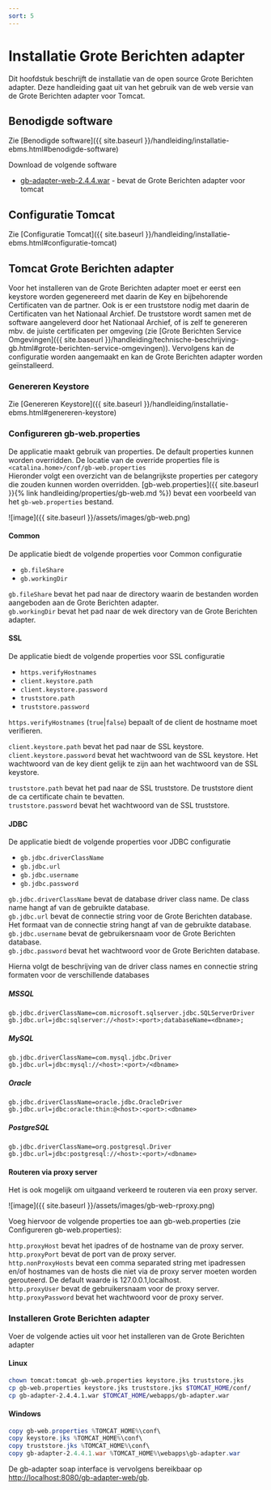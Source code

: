 ```yaml
---
sort: 5
---
```


# Installatie Grote Berichten adapter

Dit hoofdstuk beschrijft de installatie van de open source Grote Berichten adapter. Deze handleiding gaat uit van het gebruik van de web versie van de Grote Berichten adapter voor Tomcat.

## Benodigde software
Zie [Benodigde software]({{ site.baseurl }}/handleiding/installatie-ebms.html#benodigde-software)

Download de volgende software
- [gb-adapter-web-2.4.4.war](https://bitbucket.org/eluinstra/gb-adapter-web/downloads/gb-adapter-web-2.4.4.war) - bevat de Grote Berichten adapter voor tomcat

## Configuratie Tomcat
Zie [Configuratie Tomcat]({{ site.baseurl }}/handleiding/installatie-ebms.html#configuratie-tomcat)

## Tomcat Grote Berichten adapter
Voor het installeren van de Grote Berichten adapter moet er eerst een keystore worden gegenereerd met daarin de Key en bijbehorende Certificaten van de partner. Ook is er een truststore nodig met daarin de Certificaten van het Nationaal Archief. De truststore wordt samen met de software aangeleverd door het Nationaal Archief, of is zelf te genereren mbv. de juiste certificaten per omgeving (zie [Grote Berichten Service Omgevingen]({{ site.baseurl }}/handleiding/technische-beschrijving-gb.html#grote-berichten-service-omgevingen)). Vervolgens kan de configuratie worden aangemaakt en kan de Grote Berichten adapter worden geïnstalleerd.

### Genereren Keystore
Zie [Genereren Keystore]({{ site.baseurl }}/handleiding/installatie-ebms.html#genereren-keystore)

### Configureren gb-web.properties
De applicatie maakt gebruik van properties. De default properties kunnen worden overridden. De locatie van de override properties file is `<catalina.home>/conf/gb-web.properties`  
Hieronder volgt een overzicht van de belangrijkste properties per category die zouden kunnen worden overridden. [gb-web.properties]({{ site.baseurl }}{% link handleiding/properties/gb-web.md %}) bevat een voorbeeld van het `gb-web.properties` bestand.

![image]({{ site.baseurl }}/assets/images/gb-web.png)

#### Common
De applicatie biedt de volgende properties voor Common configuratie
-	`gb.fileShare`
-	`gb.workingDir`

`gb.fileShare` bevat het pad naar de directory waarin de bestanden worden aangeboden aan de Grote Berichten adapter.  
`gb.workingDir` bevat het pad naar de wek directory van de Grote Berichten adapter.  

#### SSL
De applicatie biedt de volgende properties voor SSL configuratie
-	`https.verifyHostnames`
-	`client.keystore.path`
-	`client.keystore.password`
-	`truststore.path`
-	`truststore.password` 

`https.verifyHostnames` (`true`\|`false`) bepaalt of de client de hostname moet verifieren.  

`client.keystore.path` bevat het pad naar de SSL keystore.  
`client.keystore.password` bevat het wachtwoord van de SSL keystore. Het wachtwoord van de key dient gelijk te zijn aan het wachtwoord van de SSL keystore.  

`truststore.path` bevat het pad naar de SSL truststore. De truststore dient de ca certificate chain te bevatten.  
`truststore.password` bevat het wachtwoord van de SSL truststore.  

#### JDBC
De applicatie biedt de volgende properties voor JDBC configuratie
-	`gb.jdbc.driverClassName`
-	`gb.jdbc.url`
-	`gb.jdbc.username`
-	`gb.jdbc.password`

`gb.jdbc.driverClassName` bevat de database driver class name. De class name hangt af van de gebruikte database.  
`gb.jdbc.url` bevat de connectie string voor de Grote Berichten database. Het formaat van de connectie string hangt af van de gebruikte database.  
`gb.jdbc.username` bevat de gebruikersnaam voor de Grote Berichten database.  
`gb.jdbc.password` bevat het wachtwoord voor de Grote Berichten database.  

Hierna volgt de beschrijving van de driver class names en connectie string formaten voor de verschillende databases

##### MSSQL
```properties
gb.jdbc.driverClassName=com.microsoft.sqlserver.jdbc.SQLServerDriver
gb.jdbc.url=jdbc:sqlserver://<host>:<port>;databaseName=<dbname>;
```

##### MySQL
```properties
gb.jdbc.driverClassName=com.mysql.jdbc.Driver
gb.jdbc.url=jdbc:mysql://<host>:<port>/<dbname>
```

##### Oracle
```properties
gb.jdbc.driverClassName=oracle.jdbc.OracleDriver
gb.jdbc.url=jdbc:oracle:thin:@<host>:<port>:<dbname>
```

##### PostgreSQL
```properties
gb.jdbc.driverClassName=org.postgresql.Driver
gb.jdbc.url=jdbc:postgresql://<host>:<port>/<dbname>
```

#### Routeren via proxy server

Het is ook mogelijk om uitgaand verkeerd te routeren via een proxy server.

![image]({{ site.baseurl }}/assets/images/gb-web-rproxy.png)

Voeg hiervoor de volgende properties toe aan gb-web.properties (zie Configureren gb-web.properties):

`http.proxyHost` bevat het ipadres of de hostname van de proxy server.  
`http.proxyPort` bevat de port van de proxy server.  
`http.nonProxyHosts` bevat een comma separated string met ipadressen en/of hostnames van de hosts die niet via de proxy server moeten worden gerouteerd. De default waarde is 127.0.0.1,localhost.  
`http.proxyUser` bevat de gebruikersnaam voor de proxy server.  
`http.proxyPassword` bevat het wachtwoord voor de proxy server.  

### Installeren Grote Berichten adapter

Voer de volgende acties uit voor het installeren van de Grote Berichten adapter

#### Linux
```sh
chown tomcat:tomcat gb-web.properties keystore.jks truststore.jks
cp gb-web.properties keystore.jks truststore.jks $TOMCAT_HOME/conf/
cp gb-adapter-2.4.4.1.war $TOMCAT_HOME/webapps/gb-adapter.war
```

#### Windows
```powershell
copy gb-web.properties %TOMCAT_HOME%\conf\
copy keystore.jks %TOMCAT_HOME%\conf\
copy truststore.jks %TOMCAT_HOME%\conf\
copy gb-adapter-2.4.4.1.war %TOMCAT_HOME%\webapps\gb-adapter.war
```

De gb-adapter soap interface is vervolgens bereikbaar op [http://localhost:8080/gb-adapter-web/gb](http://localhost:8080/gb-adapter-web/gb).
